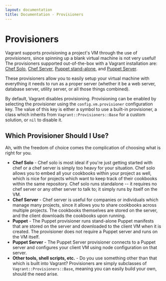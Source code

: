 ```yaml
---
layout: documentation
title: Documentation - Provisioners
---
```

# Provisioners

Vagrant supports provisioning a project's VM through the use of _provisioners_,
since spinning up a blank virtual machine is not very useful! The provisioners
supported out-of-the-box with a Vagrant installation are: [Chef Solo](/docs/provisioners/chef_solo.html), 
[Chef Server](/docs/provisioners/chef_server.html), [Puppet stand-alone](/docs/provisioners/puppet.html), and 
[Puppet Server](/docs/provisioners/puppet_server.html).

These provisioners allow you to easily setup your virtual machine with everything it needs to run as
a proper server (whether it be a web server, database server, utility server,
or all those things combined).

By default, Vagrant disables provisioning. Provisioning can be enabled by selecting
the provisioner using the `config.vm.provisioner` configuration key. The value
of this key is either a symbol to use a built-in provisioner, a class which
inherits from `Vagrant::Provisioners::Base` for a custom solution, or `nil`
to disable it.

## Which Provisioner Should I Use?

Ah, with the freedom of choice comes the complication of choosing
what is right for you.

* **Chef Solo** - Chef solo is most ideal if you're just getting started with
  chef or a chef server is simply too heavy for your situation. Chef solo allows
  you to embed all your cookbooks within your project as well, which is nice for
  projects which want to keep track of their cookbooks within the same repository.
  Chef solo runs standalone -- it requires no chef server or any other server to
  talk to; it simply runs by itself on the VM.
* **Chef Server** - Chef server is useful for companies or individuals which
  manage many projects, since it allows you to share cookbooks across multiple
  projects. The cookbooks themselves are stored on the server, and the client
  downloads the cookbooks upon running.
* **Puppet** - The Puppet provisioner runs stand-alone Puppet manifests that are 
  stored on the server and downloaded to the client VM when it is created.  The
  provisioner does not require a Puppet server and runs on the VM itself.
* **Puppet Server** - The Puppet Server provisioner connects to a Puppet server and
  configures your client VM using node configuration on that server.
* **Other tools, shell scripts, etc.** - Do you use something other than that which
  is built into Vagrant? Provisioners are simply subclasses of `Vagrant::Provisioners::Base`,
  meaning you can easily build your own, should the need arise.
